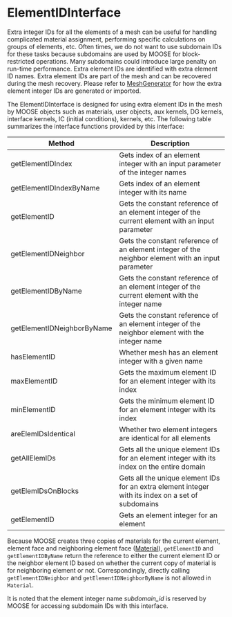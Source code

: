 # ElementIDInterface

Extra integer IDs for all the elements of a mesh can be useful for handling complicated material assignment, performing specific calculations on groups of elements, etc.
Often times, we do not want to use subdomain IDs for these tasks because subdomains are used by MOOSE for block-restricted operations. Many subdomains could introduce large penalty on run-time performance.
Extra element IDs are identified with extra element ID names.
Extra element IDs are part of the mesh and can be recovered during the mesh recovery.
Please refer to [MeshGenerator](MeshGenerator.md) for how the extra element integer IDs are generated or imported.

The ElementIDInterface is designed for using extra element IDs in the mesh by MOOSE objects such as materials, user objects, aux kernels, DG kernels, interface kernels, IC (initial conditions), kernels, etc.
The following table summarizes the interface functions provided by this interface:

| Method | Description |
| - | - |
getElementIDIndex | Gets index of an element integer with an input parameter of the integer names
getElementIDIndexByName | Gets index of an element integer with its name
getElementID | Gets the constant reference of an element integer of the current element with an input parameter
getElementIDNeighbor | Gets the constant reference of an element integer of the neighbor element with an input parameter
getElementIDByName | Gets the constant reference of an element integer of the current element with the integer name
getElementIDNeighborByName | Gets the constant reference of an element integer of the neighbor element with the integer name
hasElementID | Whether mesh has an element integer with a given name
maxElementID | Gets the maximum element ID for an element integer with its index
minElementID | Gets the minimum element ID for an element integer with its index
areElemIDsIdentical | Whether two element integers are identical for all elements
getAllElemIDs | Gets all the unique element IDs for an element integer with its index on the entire domain
getElemIDsOnBlocks | Gets all the unique element IDs for an extra element integer with its index on a set of subdomains
getElementID | Gets an element integer for an element

Because MOOSE creates three copies of materials for the current element, element face and neighboring element face ([Material](syntax/Materials/index.md)), `getElementID` and `getElementIDByName` return the reference to either the current element ID or the neighbor element ID based on whether the current copy of material is for neighboring element or not. Correspondingly, directly calling `getElementIDNeighbor` and `getElementIDNeighborByName` is not allowed in `Material`.


It is noted that the element integer name *subdomain_id* is reserved by MOOSE for accessing subdomain IDs with this interface.
